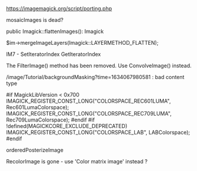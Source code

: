 


https://imagemagick.org/script/porting.php


mosaicImages is dead?


public Imagick::flattenImages(): Imagick

$im->mergeImageLayers(Imagick::LAYERMETHOD_FLATTEN);


IM7 - SetIteratorIndex GetIteratorIndex

The FilterImage() method has been removed. Use ConvolveImage() instead.


/image/Tutorial/backgroundMasking?time=1634067980581 : bad content type



#if MagickLibVersion < 0x700
IMAGICK_REGISTER_CONST_LONG("COLORSPACE_REC601LUMA", Rec601LumaColorspace);
IMAGICK_REGISTER_CONST_LONG("COLORSPACE_REC709LUMA", Rec709LumaColorspace);
#endif
#if !defined(MAGICKCORE_EXCLUDE_DEPRECATED)
IMAGICK_REGISTER_CONST_LONG("COLORSPACE_LAB", LABColorspace);
#endif


orderedPosterizeImage

RecolorImage is gone - use 'Color matrix image' instead ?